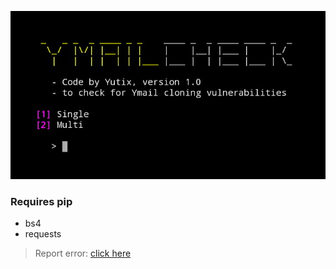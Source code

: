 ![Screencrot](.SSvalidyahoov1.0.jpg)
### Requires pip
- bs4
- requests


> Report error: [click here](https://github.com/Yutixcode/validyahoo/issues/new/choose)
